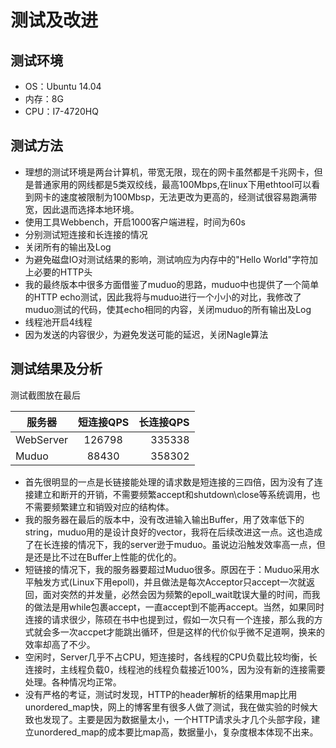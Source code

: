 # 测试及改进

## 测试环境
* OS：Ubuntu 14.04
* 内存：8G
* CPU：I7-4720HQ

## 测试方法
* 理想的测试环境是两台计算机，带宽无限，现在的网卡虽然都是千兆网卡，但是普通家用的网线都是5类双绞线，最高100Mbps,在linux下用ethtool可以看到网卡的速度被限制为100Mbsp，无法更改为更高的，经测试很容易跑满带宽，因此退而选择本地环境。
* 使用工具Webbench，开启1000客户端进程，时间为60s
* 分别测试短连接和长连接的情况
* 关闭所有的输出及Log
* 为避免磁盘IO对测试结果的影响，测试响应为内存中的"Hello World"字符加上必要的HTTP头
* 我的最终版本中很多方面借鉴了muduo的思路，muduo中也提供了一个简单的HTTP echo测试，因此我将与muduo进行一个小小的对比，我修改了muduo测试的代码，使其echo相同的内容，关闭muduo的所有输出及Log
* 线程池开启4线程
* 因为发送的内容很少，为避免发送可能的延迟，关闭Nagle算法


## 测试结果及分析
测试截图放在最后  

| 服务器 | 短连接QPS | 长连接QPS | 
| - | :-: | -: | 
| WebServer | 126798| 335338 | 
| Muduo | 88430 | 358302 | 

* 首先很明显的一点是长链接能处理的请求数是短连接的三四倍，因为没有了连接建立和断开的开销，不需要频繁accept和shutdown\close等系统调用，也不需要频繁建立和销毁对应的结构体。
* 我的服务器在最后的版本中，没有改进输入输出Buffer，用了效率低下的string，muduo用的是设计良好的vector<char>，我将在后续改进这一点。这也造成了在长连接的情况下，我的server逊于muduo。虽说边沿触发效率高一点，但是还是比不过在Buffer上性能的优化的。
* 短链接的情况下，我的服务器要超过Muduo很多。原因在于：Muduo采用水平触发方式(Linux下用epoll)，并且做法是每次Acceptor只accept一次就返回，面对突然的并发量，必然会因为频繁的epoll_wait耽误大量的时间，而我的做法是用while包裹accept，一直accept到不能再accept。当然，如果同时连接的请求很少，陈硕在书中也提到过，假如一次只有一个连接，那么我的方式就会多一次accpet才能跳出循环，但是这样的代价似乎微不足道啊，换来的效率却高了不少。
* 空闲时，Server几乎不占CPU，短连接时，各线程的CPU负载比较均衡，长连接时，主线程负载0，线程池的线程负载接近100%，因为没有新的连接需要处理。各种情况均正常。
* 没有严格的考证，测试时发现，HTTP的header解析的结果用map比用unordered_map快，网上的博客里有很多人做了测试，我在做实验的时候大致也发现了。主要是因为数据量太小，一个HTTP请求头才几个头部字段，建立unordered_map的成本要比map高，数据量小，复杂度根本体现不出来。






